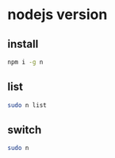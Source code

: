 # nodejs version

## install

```sh
npm i -g n
```

## list

```sh
sudo n list
```

## switch

```sh
sudo n
```
